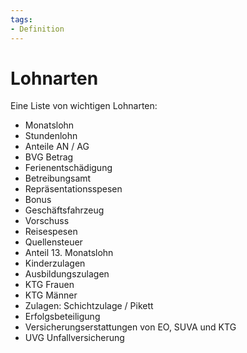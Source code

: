 ```yaml
---
tags:
- Definition
---
```

# Lohnarten
Eine Liste von wichtigen Lohnarten:

* Monatslohn
* Stundenlohn
* Anteile AN / AG
* BVG Betrag
* Ferienentschädigung
* Betreibungsamt
* Repräsentationsspesen
* Bonus
* Geschäftsfahrzeug
* Vorschuss
* Reisespesen
* Quellensteuer
* Anteil 13. Monatslohn
* Kinderzulagen
* Ausbildungszulagen
* KTG Frauen
* KTG Männer
* Zulagen: Schichtzulage / Pikett
* Erfolgsbeteiligung
* Versicherungserstattungen von EO, SUVA und KTG
* UVG Unfallversicherung